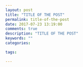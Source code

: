 ```yaml
---
layout: post
title: "TITLE OF THE POST"
permalink: title-of-the-post
date: 2017-07-23 13:19:00
comments: true
description: "TITLE OF THE POST"
keywords: ""
categories:

tags:

---
```

